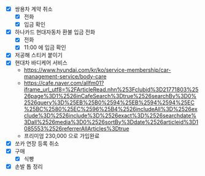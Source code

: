 - [X] 쌍용차 계약 취소
  - [X] 전화
  - [X] 입금 확인
- [X] 하나카드 현대자동차 환불 입금 전화
  - [X] 전화
  - [X] 11:00 에 입금 확인
- [X] 저공해 스티커 붙이기
- [X] 현대차 바디케어 서비스
  - https://www.hyundai.com/kr/ko/service-membership/car-management-service/body-care
  - https://cafe.naver.com/allfm01?iframe_url_utf8=%2FArticleRead.nhn%253Fclubid%3D21771803%2526page%3D1%2526inCafeSearch%3Dtrue%2526searchBy%3D0%2526query%3D%25EB%25B0%2594%25EB%2594%2594%25EC%25BC%2580%25EC%2596%25B4%2526includeAll%3D%2526exclude%3D%2526include%3D%2526exact%3D%2526searchdate%3Dall%2526media%3D0%2526sortBy%3Ddate%2526articleid%3D1085553%2526referrerAllArticles%3Dtrue
  - 프리미엄 230,000 으로 가입완료
- [X] 쏘카 연장 등록 취소
- [X] 구매
  - [X] 식빵
- [X] 손발 톱 정리
